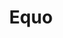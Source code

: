 ---
layout: default
title: Equo
subTitle: The Modern Framework for Desktop application development
description: Build, test, distribute, and monitor state of the art desktop applications based on Java, JavaScript, HTML, and CSS.
---